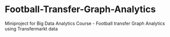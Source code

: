 # Football-Transfer-Graph-Analytics
Miniproject for Big Data Analytics Course - Football transfer Graph Analytics using Transfermarkt data
